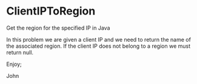 # ClientIPToRegion
Get the region for the specified IP in Java

In this problem we are given a client IP and we
need to return the name of the associated region.
If the client IP does not belong to a region we
must return null.

Enjoy;

John
